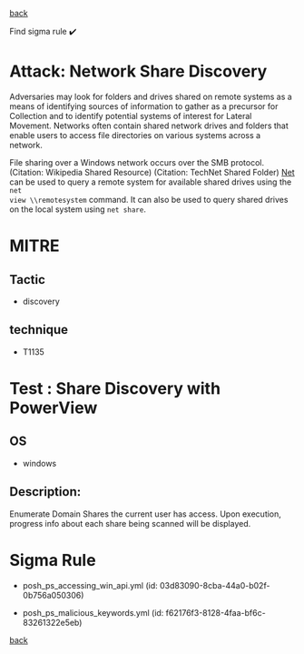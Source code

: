 
[back](../index.md)

Find sigma rule :heavy_check_mark: 

# Attack: Network Share Discovery 

Adversaries may look for folders and drives shared on remote systems as a means of identifying sources of information to gather as a precursor for Collection and to identify potential systems of interest for Lateral Movement. Networks often contain shared network drives and folders that enable users to access file directories on various systems across a network. 

File sharing over a Windows network occurs over the SMB protocol. (Citation: Wikipedia Shared Resource) (Citation: TechNet Shared Folder) [Net](https://attack.mitre.org/software/S0039) can be used to query a remote system for available shared drives using the <code>net view \\\\remotesystem</code> command. It can also be used to query shared drives on the local system using <code>net share</code>.

# MITRE
## Tactic
  - discovery


## technique
  - T1135


# Test : Share Discovery with PowerView
## OS
  - windows


## Description:
Enumerate Domain Shares the current user has access. Upon execution, progress info about each share being scanned will be displayed.


# Sigma Rule
 - posh_ps_accessing_win_api.yml (id: 03d83090-8cba-44a0-b02f-0b756a050306)

 - posh_ps_malicious_keywords.yml (id: f62176f3-8128-4faa-bf6c-83261322e5eb)



[back](../index.md)
